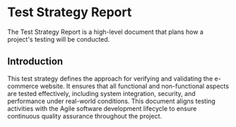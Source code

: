 # Test Strategy Report

The Test Strategy Report is a high-level document that plans how a project's testing will be conducted.

## **Introduction**

This test strategy defines the approach for verifying and validating the e-commerce website. It ensures that all functional and non-functional aspects are tested effectively, including system integration, security, and performance under real-world conditions. This document aligns testing activities with the Agile software development lifecycle to ensure continuous quality assurance throughout the project.
